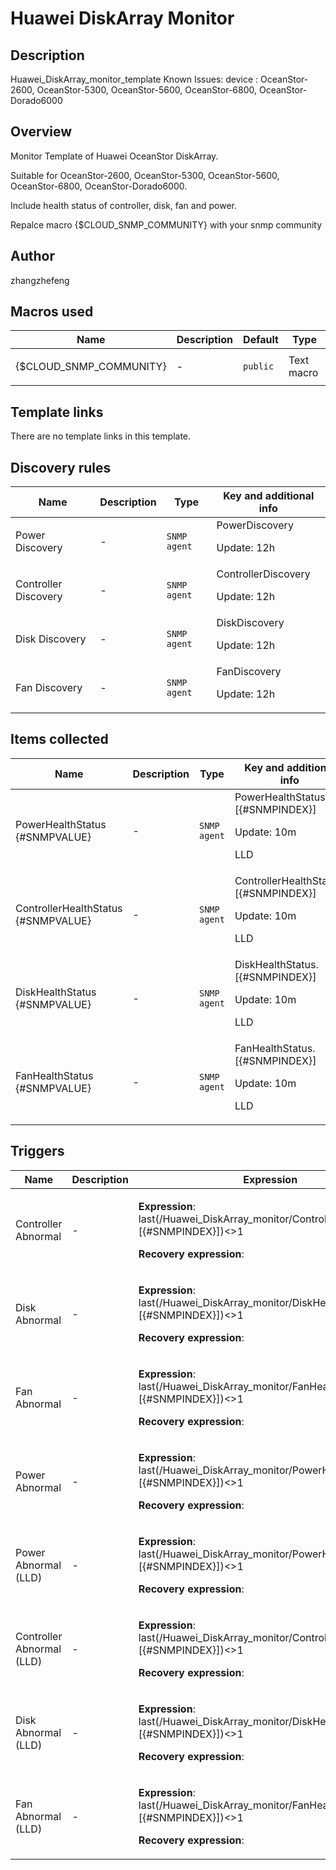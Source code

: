 # Huawei DiskArray Monitor

## Description

Huawei_DiskArray_monitor_template Known Issues: device : OceanStor-2600, OceanStor-5300, OceanStor-5600, OceanStor-6800, OceanStor-Dorado6000

## Overview

Monitor Template of Huawei OceanStor DiskArray.


Suitable for OceanStor-2600, OceanStor-5300, OceanStor-5600, OceanStor-6800, OceanStor-Dorado6000.


Include health status of controller, disk, fan and power.


Repalce macro {$CLOUD\_SNMP\_COMMUNITY} with your snmp community



## Author

zhangzhefeng

## Macros used

|Name|Description|Default|Type|
|----|-----------|-------|----|
|{$CLOUD_SNMP_COMMUNITY}|<p>-</p>|`public`|Text macro|


## Template links

There are no template links in this template.

## Discovery rules

|Name|Description|Type|Key and additional info|
|----|-----------|----|----|
|Power Discovery|<p>-</p>|`SNMP agent`|PowerDiscovery<p>Update: 12h</p>|
|Controller Discovery|<p>-</p>|`SNMP agent`|ControllerDiscovery<p>Update: 12h</p>|
|Disk Discovery|<p>-</p>|`SNMP agent`|DiskDiscovery<p>Update: 12h</p>|
|Fan Discovery|<p>-</p>|`SNMP agent`|FanDiscovery<p>Update: 12h</p>|


## Items collected

|Name|Description|Type|Key and additional info|
|----|-----------|----|----|
|PowerHealthStatus {#SNMPVALUE}|<p>-</p>|`SNMP agent`|PowerHealthStatus.[{#SNMPINDEX}]<p>Update: 10m</p><p>LLD</p>|
|ControllerHealthStatus {#SNMPVALUE}|<p>-</p>|`SNMP agent`|ControllerHealthStatus.[{#SNMPINDEX}]<p>Update: 10m</p><p>LLD</p>|
|DiskHealthStatus {#SNMPVALUE}|<p>-</p>|`SNMP agent`|DiskHealthStatus.[{#SNMPINDEX}]<p>Update: 10m</p><p>LLD</p>|
|FanHealthStatus {#SNMPVALUE}|<p>-</p>|`SNMP agent`|FanHealthStatus.[{#SNMPINDEX}]<p>Update: 10m</p><p>LLD</p>|


## Triggers

|Name|Description|Expression|Priority|
|----|-----------|----------|--------|
|Controller Abnormal|<p>-</p>|<p>**Expression**: last(/Huawei_DiskArray_monitor/ControllerHealthStatus.[{#SNMPINDEX}])<>1</p><p>**Recovery expression**: </p>|high|
|Disk Abnormal|<p>-</p>|<p>**Expression**: last(/Huawei_DiskArray_monitor/DiskHealthStatus.[{#SNMPINDEX}])<>1</p><p>**Recovery expression**: </p>|high|
|Fan Abnormal|<p>-</p>|<p>**Expression**: last(/Huawei_DiskArray_monitor/FanHealthStatus.[{#SNMPINDEX}])<>1</p><p>**Recovery expression**: </p>|high|
|Power Abnormal|<p>-</p>|<p>**Expression**: last(/Huawei_DiskArray_monitor/PowerHealthStatus.[{#SNMPINDEX}])<>1</p><p>**Recovery expression**: </p>|high|
|Power Abnormal (LLD)|<p>-</p>|<p>**Expression**: last(/Huawei_DiskArray_monitor/PowerHealthStatus.[{#SNMPINDEX}])<>1</p><p>**Recovery expression**: </p>|high|
|Controller Abnormal (LLD)|<p>-</p>|<p>**Expression**: last(/Huawei_DiskArray_monitor/ControllerHealthStatus.[{#SNMPINDEX}])<>1</p><p>**Recovery expression**: </p>|high|
|Disk Abnormal (LLD)|<p>-</p>|<p>**Expression**: last(/Huawei_DiskArray_monitor/DiskHealthStatus.[{#SNMPINDEX}])<>1</p><p>**Recovery expression**: </p>|high|
|Fan Abnormal (LLD)|<p>-</p>|<p>**Expression**: last(/Huawei_DiskArray_monitor/FanHealthStatus.[{#SNMPINDEX}])<>1</p><p>**Recovery expression**: </p>|high|
